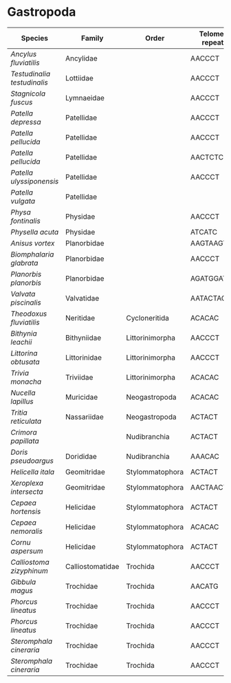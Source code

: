 # Gastropoda

| Species | Family | Order | Telomeric repeat 1 | Telomeric repeat 2 | Data type |
| -- | --- | --- | --- | --- | --- |
| *Ancylus fluviatilis* | Ancylidae |  | AACCCT | AACCCTAACCCT | pacbio |
| *Testudinalia testudinalis* | Lottiidae |  | AACCCT | AACCCTAACCCT | pacbio |
| *Stagnicola fuscus* | Lymnaeidae |  | AACCCT | AACCCTAACCCT | pacbio |
| *Patella depressa* | Patellidae |  | AACCCT | AACCCTAACCCT | pacbio |
| *Patella pellucida* | Patellidae |  | AACCCT | AACCCTAACCCT | assembly |
| *Patella pellucida* | Patellidae |  | AACTCTCTACT | AACTCTACT | pacbio |
| *Patella ulyssiponensis* | Patellidae |  | AACCCT | AACCCTAACCCT | pacbio |
| *Patella vulgata* | Patellidae |  |  |  | pacbio |
| *Physa fontinalis* | Physidae |  | AACCCT | AGATAGAT | pacbio |
| *Physella acuta* | Physidae |  | ATCATC | AGATAGAT | pacbio |
| *Anisus vortex* | Planorbidae |  | AAGTAAGT | AAGTAAGTAAGT | pacbio |
| *Biomphalaria glabrata* | Planorbidae |  | AACCCT | AACCCTAACCCT | pacbio |
| *Planorbis planorbis* | Planorbidae |  | AGATGGAT | AGATATAT | pacbio |
| *Valvata piscinalis* | Valvatidae |  | AATACTAC | AATACTACAATACTAC | pacbio |
| *Theodoxus fluviatilis* | Neritidae | Cycloneritida | ACACAC | AGATAGAT | pacbio |
| *Bithynia leachii* | Bithyniidae | Littorinimorpha | AACCCT | AACCCTAACCCT | pacbio |
| *Littorina obtusata* | Littorinidae | Littorinimorpha | AACCCT | ACACAC | pacbio |
| *Trivia monacha* | Triviidae | Littorinimorpha | ACACAC | ACACACAC | pacbio |
| *Nucella lapillus* | Muricidae | Neogastropoda | ACACAC | ACTACT | pacbio |
| *Tritia reticulata* | Nassariidae | Neogastropoda | ACTACT | AACCCT | pacbio |
| *Crimora papillata* |  | Nudibranchia | ACTACT | ACTACTACT | pacbio |
| *Doris pseudoargus* | Dorididae | Nudibranchia | AAACAC | AACCCT | pacbio |
| *Helicella itala* | Geomitridae | Stylommatophora | ACTACT | ACTACTACT | pacbio |
| *Xeroplexa intersecta* | Geomitridae | Stylommatophora | AACTAACT | AACTAACTAACT | pacbio |
| *Cepaea hortensis* | Helicidae | Stylommatophora | ACTACT | AACCCT | pacbio |
| *Cepaea nemoralis* | Helicidae | Stylommatophora | ACACAC | ACTACT | pacbio |
| *Cornu aspersum* | Helicidae | Stylommatophora | ACTACT | AGATAGAT | pacbio |
| *Calliostoma zizyphinum* | Calliostomatidae | Trochida | AACCCT | AAACCCT | pacbio |
| *Gibbula magus* | Trochidae | Trochida | AACATG | AACCCT | pacbio |
| *Phorcus lineatus* | Trochidae | Trochida | AACCCT | AAACAC | assembly |
| *Phorcus lineatus* | Trochidae | Trochida | AACCCT | AACCCTAACCCT | pacbio |
| *Steromphala cineraria* | Trochidae | Trochida | AACCCT | AACCCTAACCCT | assembly |
| *Steromphala cineraria* | Trochidae | Trochida | AACCCT | AACCCTAACCCT | pacbio |
